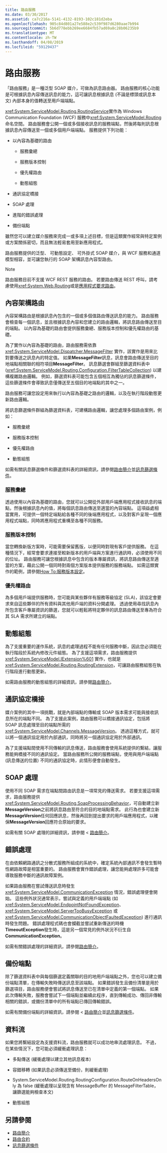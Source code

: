 ```yaml
---
title: 路由服務
ms.date: 03/30/2017
ms.assetid: ca7c216a-5141-4132-8193-102c181d2eba
ms.openlocfilehash: 905c84d801a27e588e2c539f987d6280aae7b994
ms.sourcegitcommit: 5b6d778ebb269ee6684fb57ad69a8c28b06235b9
ms.translationtype: MT
ms.contentlocale: zh-TW
ms.lasthandoff: 04/08/2019
ms.locfileid: "59129437"
---
```

# <a name="routing-service"></a>路由服務
「路由服務」是一種泛型 SOAP 媒介，可做為訊息路由器。 路由服務的核心功能是可根據訊息內容傳送訊息的能力，這可讓訊息根據訊息 (不論是標頭或訊息本文) 內部本身的值轉送至用戶端端點。  
  
 <xref:System.ServiceModel.Routing.RoutingService>實作為 Windows Communication Foundation (WCF) 服務中<xref:System.ServiceModel.Routing>命名空間。 路由服務會公開一個或多個接收訊息的服務端點，然後將每則訊息根據訊息內容傳送至一個或多個用戶端端點。 服務提供下列功能：  
  
-   以內容為基礎的路由  
  
    -   服務彙總  
  
    -   服務版本控制  
  
    -   優先權路由  
  
    -   動態組態  
  
-   通訊協定橋接  
  
-   SOAP 處理  
  
-   進階的錯誤處理  
  
-   備份端點  
  
 雖然您可以建立媒介服務來完成一或多項上述目標，但是這類實作經常與特定案例或方案關係密切，而且無法輕易套用至新應用程式。  
  
 路由服務提供的泛型、 可動態設定、 可外掛式 SOAP 媒介，與 WCF 服務和通道模型相容，並可讓您執行的 SOAP 架構訊息內容型路由。  
  
> [!NOTE]
>  路由服務目前不支援 WCF REST 服務的路由。  若要路由傳送 REST 呼叫，請考慮使用<xref:System.Web.Routing>或是[應用程式要求路由](https://go.microsoft.com/fwlink/?LinkId=164589)。  
  
## <a name="content-based-routing"></a>內容架構路由  
 內容架構路由是根據訊息內包含的一個或多個值路由傳送訊息的能力。 路由服務會檢查每一個訊息，並且根據訊息內容和您建立的路由邏輯，將訊息路由傳送至目的端點。 以內容為基礎的路由會提供服務彙總、服務版本控制和優先權路由的基礎。  
  
 為了實作以內容為基礎的路由，路由服務需依靠 <xref:System.ServiceModel.Dispatcher.MessageFilter> 實作，該實作是用來比對要傳送之訊息內的特定值。 如果**MessageFilter**訊息，訊息會路由傳送至目的地端點相關聯的相符項目**MessageFilter**。  訊息篩選會群組至篩選資料表中 (<xref:System.ServiceModel.Routing.Configuration.FilterTableCollection>) 以建構複雜路由邏輯。 例如，篩選資料表可能包含五個相互為獨佔的訊息篩選條件，這些篩選條件會導致訊息僅傳送至五個目的地端點的其中之一。  
  
 路由服務可讓您設定用來執行以內容為基礎之路由的邏輯，以及在執行階段動態更新路由邏輯。  
  
 將訊息篩選條件群組為篩選資料表，可建構路由邏輯，讓您處理多個路由案例，例如：  
  
-   服務彙總  
  
-   服務版本控制  
  
-   優先權路由  
  
-   動態組態  
  
 如需有關訊息篩選條件和篩選資料表的詳細資訊，請參閱[路由簡介](../../../../docs/framework/wcf/feature-details/routing-introduction.md)並[訊息篩選條件](../../../../docs/framework/wcf/feature-details/message-filters.md)。  
  
### <a name="service-aggregation"></a>服務彙總  
 透過使用以內容為基礎的路由，您就可以公開從外部用戶端應用程式接收訊息的端點，然後根據訊息內的值，將每個訊息路由傳送至適當的內容端點。 這項益處相當實用，可提供一個特定端點給各種不同的後端應用程式，以及對客戶呈現一個應用程式端點，同時將應用程式重構至各種不同服務。  
  
### <a name="service-versioning"></a>服務版本控制  
 當您轉換新版方案時，可能需要保留舊版，以便同時對現有客戶提供服務。 在這種情況下，經常會要求連接至較新版本的用戶端與方案進行通訊時，必須使用不同的位址。 路由服務可讓您根據訊息中包含的版本專屬資訊，將訊息路由傳送至適當的方案，藉此公開一個同時對兩個方案版本提供服務的服務端點。 如需這類實作的範例，請參閱[How To:服務版本設定](../../../../docs/framework/wcf/feature-details/how-to-service-versioning.md)。  
  
### <a name="priority-routing"></a>優先權路由  
 為多個用戶端提供服務時，您可能與某些夥伴有服務等級協定 (SLA)，該協定會要求來自這些夥伴的所有資料與其他用戶端的資料分開處理。 透過使用尋找訊息內所包含客戶專屬資訊的篩選，您就可以輕鬆將特定夥伴的訊息路由傳送至專為符合其 SLA 需求所建立的端點。  
  
## <a name="dynamic-configuration"></a>動態組態  
 為了支援重要的運作系統，訊息的處理過程不能有任何服務中斷，因此您必須能在執行階段於系統內修改元件組態。 為了支援這項需求，路由服務提供 <xref:System.ServiceModel.IExtension%601> 實作，也就是 <xref:System.ServiceModel.Routing.RoutingExtension>，可讓路由服務組態在執行階段進行動態更新。  
  
 如需路由服務的動態組態的詳細資訊，請參閱[路由簡介](../../../../docs/framework/wcf/feature-details/routing-introduction.md)。  
  
## <a name="protocol-bridging"></a>通訊協定橋接  
 媒介案例的其中一項挑戰，就是內部端點的傳輸或 SOAP 版本需求可能與接收訊息所在的端點不同。 為了支援此案例，路由服務可以橋接通訊協定，包括將 SOAP 訊息處理至目的端點所需的 <xref:System.ServiceModel.Channels.MessageVersion>。 透過這種方式，就可以將一個通訊協定用於內部通訊，同時將另一個通訊協定用於外部通訊。  
  
 為了支援端點間使用不同傳輸的訊息傳送，路由服務會使用系統提供的繫結，讓服務能夠橋接不同的通訊協定。 當路由服務所公開的服務端點，使用與用戶端端點 (訊息傳送的位置) 不同的通訊協定時，此情形便會自動發生。  
  
## <a name="soap-processing"></a>SOAP 處理  
 使用不同 SOAP 需求在端點間路由訊息是一項常見的傳送需求。 若要支援這項需求，路由服務提供<xref:System.ServiceModel.Routing.SoapProcessingBehavior>，可自動建立新**MessageVersion**之前將訊息路由至符合的目的地端點需求。 此行為也會建立新**MessageVersion**任何回應訊息，然後再回到提出要求的用戶端應用程式，以確保**MessageVersion**回應符合原始的要求。  
  
 如需有關 SOAP 處理的詳細資訊，請參閱 <<c0> [ 路由簡介](../../../../docs/framework/wcf/feature-details/routing-introduction.md)。  
  
## <a name="error-handling"></a>錯誤處理  
 在由依賴網路通訊之分散式服務所組成的系統中，確定系統內部通訊不會發生暫時性網路故障是相當重要的。  路由服務會實作錯誤處理，讓您能夠處理許多可能會導致服務中斷的通訊故障案例。  
  
 如果路由服務在嘗試傳送訊息時發生 <xref:System.ServiceModel.CommunicationException> 情況，錯誤處理便會開始。  這些例外狀況通常表示，嘗試與定義的用戶端端點 (如 <xref:System.ServiceModel.EndpointNotFoundException>、<xref:System.ServiceModel.ServerTooBusyException> 或 <xref:System.ServiceModel.CommunicationObjectFaultedException>) 進行通訊時發生問題。  錯誤處理程式碼也會攔截並嘗試重新傳送的時機**TimeoutException**發生時，這是另一個常見的例外狀況不衍生自**CommunicationException**。  
  
 如需有關錯誤處理的詳細資訊，請參閱[路由簡介](../../../../docs/framework/wcf/feature-details/routing-introduction.md)。  
  
## <a name="backup-endpoints"></a>備份端點  
 除了篩選資料表中與每個篩選定義關聯的目的地用戶端端點之外，您也可以建立備份端點清單，在傳輸失敗時傳送訊息至該端點。 如果錯誤發生且備份清單是用於篩選項目，路由服務便會嘗試將訊息傳送至已在清單中定義的第一個端點。 如果此次傳輸失敗，服務會嘗試下一個端點並繼續此程序，直到傳輸成功、傳回非傳輸相關的錯誤，或備份清單中的所有端點已傳回傳輸錯誤。  
  
 如需有關備份端點的詳細資訊，請參閱 <<c0> [ 路由簡介](../../../../docs/framework/wcf/feature-details/routing-introduction.md)並[訊息篩選條件](../../../../docs/framework/wcf/feature-details/message-filters.md)。  
  
## <a name="streaming"></a>資料流  
 如果您將繫結設定為支援資料流，路由服務就可以成功地串流處理訊息。  不過，在某些情況下，您可能必須緩衝處理訊息：  
  
-   多點傳送 (緩衝處理以建立其他訊息複本)  
  
-   容錯移轉 (如果訊息必須傳送至備份，則緩衝處理)  
  
-   System.ServiceModel.Routing.RoutingConfiguration.RouteOnHeadersOnly 為 false (緩衝處理以呈現含有 MessageBuffer 的 MessageFilterTable，讓篩選能夠檢查本文)  
  
-   動態組態  
  
## <a name="see-also"></a>另請參閱

- [路由簡介](../../../../docs/framework/wcf/feature-details/routing-introduction.md)
- [路由合約](../../../../docs/framework/wcf/feature-details/routing-contracts.md)
- [訊息篩選條件](../../../../docs/framework/wcf/feature-details/message-filters.md)
